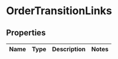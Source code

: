 
# OrderTransitionLinks

## Properties
Name | Type | Description | Notes
------------ | ------------- | ------------- | -------------



